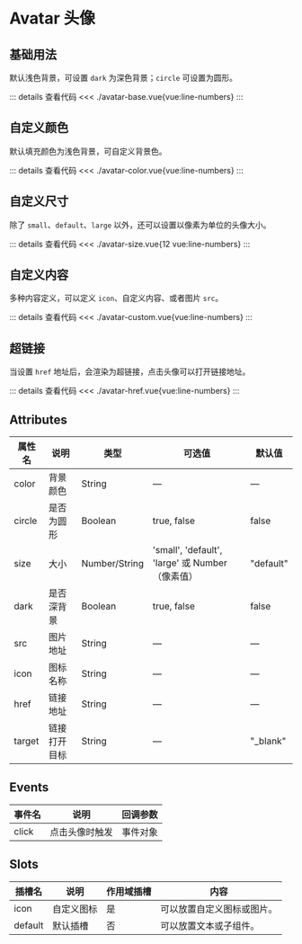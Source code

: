 <script setup>
import avatarBase from "./avatar-base.vue"
import avatarColor from "./avatar-color.vue"
import avatarSize from "./avatar-size.vue"
import avatarCustom from "./avatar-custom.vue"
import avatarHref from "./avatar-href.vue"
</script>

# Avatar 头像


## 基础用法

默认浅色背景，可设置 ```dark``` 为深色背景；```circle``` 可设置为圆形。

<avatarBase />

::: details 查看代码
<<< ./avatar-base.vue{vue:line-numbers}
:::


## 自定义颜色

默认填充颜色为浅色背景，可自定义背景色。

<avatarColor/>

::: details 查看代码
<<< ./avatar-color.vue{vue:line-numbers}
:::



## 自定义尺寸

除了 `small`、`default`、`large` 以外，还可以设置以像素为单位的头像大小。

<avatarSize/>

::: details 查看代码
<<< ./avatar-size.vue{12 vue:line-numbers}
:::



## 自定义内容

多种内容定义，可以定义 `icon`、自定义内容、或者图片 `src`。

<avatarCustom/>

::: details 查看代码
<<< ./avatar-custom.vue{vue:line-numbers}
:::



## 超链接

当设置 ```href``` 地址后，会渲染为超链接，点击头像可以打开链接地址。

<avatarHref />

::: details 查看代码
<<< ./avatar-href.vue{vue:line-numbers}
:::


## Attributes

<table>
  <thead>
    <tr>
      <th>属性名</th>
      <th>说明</th>
      <th>类型</th>
      <th>可选值</th>
      <th>默认值</th>
    </tr>
  </thead>
  <tbody>
    <tr>
      <td>color</td>
      <td>背景颜色</td>
      <td>String</td>
      <td>—</td>
      <td>—</td>
    </tr>
    <tr>
      <td>circle</td>
      <td>是否为圆形</td>
      <td>Boolean</td>
      <td>true, false</td>
      <td>false</td>
    </tr>
    <tr>
      <td>size</td>
      <td>大小</td>
      <td>Number/String</td>
      <td>'small', 'default', 'large' 或 Number（像素值）</td>
      <td>"default"</td>
    </tr>
    <tr>
      <td>dark</td>
      <td>是否深背景</td>
      <td>Boolean</td>
      <td>true, false</td>
      <td>false</td>
    </tr>
    <tr>
      <td>src</td>
      <td>图片地址</td>
      <td>String</td>
      <td>—</td>
      <td>—</td>
    </tr>
    <tr>
      <td>icon</td>
      <td>图标名称</td>
      <td>String</td>
      <td>—</td>
      <td>—</td>
    </tr>
    <tr>
      <td>href</td>
      <td>链接地址</td>
      <td>String</td>
      <td>—</td>
      <td>—</td>
    </tr>
    <tr>
      <td>target</td>
      <td>链接打开目标</td>
      <td>String</td>
      <td>—</td>
      <td>"_blank"</td>
    </tr>
  </tbody>
</table>

## Events

<table>
  <thead>
    <tr>
      <th>事件名</th>
      <th>说明</th>
      <th>回调参数</th>
    </tr>
  </thead>
  <tbody>
    <tr>
      <td>click</td>
      <td>点击头像时触发</td>
      <td>事件对象</td>
    </tr>
  </tbody>
</table>

## Slots

<table>
  <thead>
    <tr>
      <th>插槽名</th>
      <th>说明</th>
      <th>作用域插槽</th>
      <th>内容</th>
    </tr>
  </thead>
  <tbody>
    <tr>
      <td>icon</td>
      <td>自定义图标</td>
      <td>是</td>
      <td>可以放置自定义图标或图片。</td>
    </tr>
    <tr>
      <td>default</td>
      <td>默认插槽</td>
      <td>否</td>
      <td>可以放置文本或子组件。</td>
    </tr>
  </tbody>
</table>
